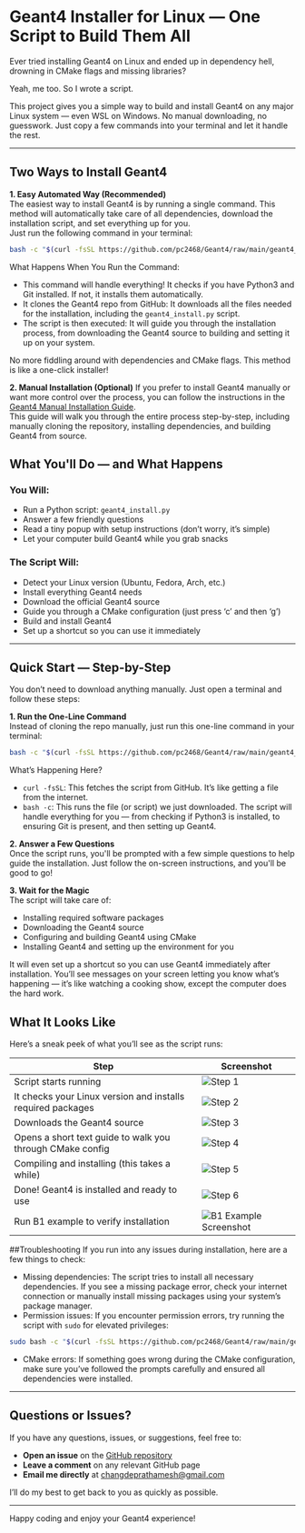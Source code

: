 # Geant4 Installer for Linux — One Script to Build Them All

Ever tried installing Geant4 on Linux and ended up in dependency hell, drowning in CMake flags and missing libraries?

Yeah, me too. So I wrote a script.

This project gives you a simple way to build and install Geant4 on any major Linux system — even WSL on Windows. No manual downloading, no guesswork. Just copy a few commands into your terminal and let it handle the rest.

---
## Two Ways to Install Geant4
**1. Easy Automated Way (Recommended)**  
The easiest way to install Geant4 is by running a single command. This method will automatically take care of all dependencies, download the installation script, and set everything up for you.  
Just run the following command in your terminal:
```bash
bash -c "$(curl -fsSL https://github.com/pc2468/Geant4/raw/main/geant4_install.sh)"
```
What Happens When You Run the Command:
- This command will handle everything! It checks if you have Python3 and Git installed. If not, it installs them automatically.
- It clones the Geant4 repo from GitHub: It downloads all the files needed for the installation, including the `geant4_install.py` script.
- The script is then executed: It will guide you through the installation process, from downloading the Geant4 source to building and setting it up on your system.

No more fiddling around with dependencies and CMake flags. This method is like a one-click installer!

**2. Manual Installation (Optional)**
If you prefer to install Geant4 manually or want more control over the process, you can follow the instructions in the [Geant4 Manual Installation Guide](https://github.com/pc2468/Geant4/raw/main/geant4_manual_install.pdf).  
This guide will walk you through the entire process step-by-step, including manually cloning the repository, installing dependencies, and building Geant4 from source.

## What You'll Do — and What Happens

### You Will:
- Run a Python script: `geant4_install.py`
- Answer a few friendly questions
- Read a tiny popup with setup instructions (don’t worry, it’s simple)
- Let your computer build Geant4 while you grab snacks

### The Script Will:
- Detect your Linux version (Ubuntu, Fedora, Arch, etc.)
- Install everything Geant4 needs
- Download the official Geant4 source
- Guide you through a CMake configuration (just press ‘c’ and then ‘g’)
- Build and install Geant4
- Set up a shortcut so you can use it immediately

---

## Quick Start — Step-by-Step

You don’t need to download anything manually. Just open a terminal and follow these steps:  

**1. Run the One-Line Command**  
Instead of cloning the repo manually, just run this one-line command in your terminal:
```bash
bash -c "$(curl -fsSL https://github.com/pc2468/Geant4/raw/main/geant4_install.sh)"
```
What’s Happening Here?
- `curl -fsSL`: This fetches the script from GitHub. It’s like getting a file from the internet.
-  `bash -c`: This runs the file (or script) we just downloaded.
The script will handle everything for you — from checking if Python3 is installed, to ensuring Git is present, and then setting up Geant4.

**2. Answer a Few Questions**  
Once the script runs, you'll be prompted with a few simple questions to help guide the installation. Just follow the on-screen instructions, and you'll be good to go!

**3. Wait for the Magic**  
The script will take care of:
- Installing required software packages
- Downloading the Geant4 source
- Configuring and building Geant4 using CMake
- Installing Geant4 and setting up the environment for you  

It will even set up a shortcut so you can use Geant4 immediately after installation. You’ll see messages on your screen letting you know what’s happening — it’s like watching a cooking show, except the computer does the hard work.

## What It Looks Like

Here’s a sneak peek of what you’ll see as the script runs:

| Step | Screenshot |
|------|------------|
| Script starts running | ![Step 1](screenshots/step1.png) |
| It checks your Linux version and installs required packages | ![Step 2](screenshots/step2.png) |
| Downloads the Geant4 source | ![Step 3](screenshots/step3.png) |
| Opens a short text guide to walk you through CMake config | ![Step 4](screenshots/step4.png) |
| Compiling and installing (this takes a while) | ![Step 5](screenshots/step5.png) |
| Done! Geant4 is installed and ready to use | ![Step 6](screenshots/step6.png) |
| Run B1 example to verify installation | ![B1 Example Screenshot](screenshots/b1_example.png) |

##Troubleshooting
If you run into any issues during installation, here are a few things to check:
- Missing dependencies: The script tries to install all necessary dependencies. If you see a missing package error, check your internet connection or manually install missing packages using your system’s package manager.
- Permission issues: If you encounter permission errors, try running the script with `sudo` for elevated privileges:
```bash
sudo bash -c "$(curl -fsSL https://github.com/pc2468/Geant4/raw/main/geant4_install.sh)"
```
- CMake errors: If something goes wrong during the CMake configuration, make sure you’ve followed the prompts carefully and ensured all dependencies were installed.

---

## Questions or Issues?

If you have any questions, issues, or suggestions, feel free to:

- **Open an issue** on the [GitHub repository](https://github.com/pc2468/Geant4/issues)
- **Leave a comment** on any relevant GitHub page
- **Email me directly** at [changdeprathamesh@gmail.com](mailto:changdeprathamesh@gmail.com)

I’ll do my best to get back to you as quickly as possible.

---

Happy coding and enjoy your Geant4 experience!
